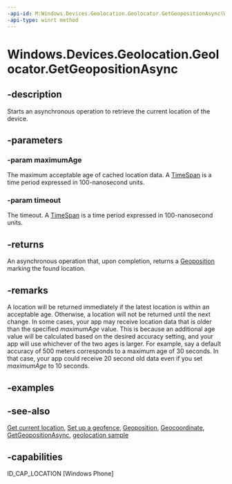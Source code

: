 ```yaml
---
-api-id: M:Windows.Devices.Geolocation.Geolocator.GetGeopositionAsync(Windows.Foundation.TimeSpan,Windows.Foundation.TimeSpan)
-api-type: winrt method
---
```


<!-- Method syntax
public Windows.Foundation.IAsyncOperation<Windows.Devices.Geolocation.Geoposition> GetGeopositionAsync(Windows.Foundation.TimeSpan maximumAge, Windows.Foundation.TimeSpan timeout)
-->

# Windows.Devices.Geolocation.Geolocator.GetGeopositionAsync

## -description
Starts an asynchronous operation to retrieve the current location of the device.

## -parameters
### -param maximumAge
The maximum acceptable age of cached location data. A [TimeSpan](../windows.foundation/timespan.md) is a time period expressed in 100-nanosecond units.

### -param timeout
The timeout. A [TimeSpan](../windows.foundation/timespan.md) is a time period expressed in 100-nanosecond units.

## -returns
An asynchronous operation that, upon completion, returns a [Geoposition](geoposition.md) marking the found location.

## -remarks
A location will be returned immediately if the latest location is within an acceptable age. Otherwise, a location will not be returned until the next change. In some cases, your app may receive location data that is older than the specified *maximumAge* value. This is because an additional age value will be calculated based on the desired accuracy setting, and your app will use whichever of the two ages is larger. For example, say a default accuracy of 500 meters corresponds to a maximum age of 30 seconds. In that case, your app could receive 20 second old data even if you set *maximumAge* to 10 seconds.

## -examples

## -see-also
[Get current location](http://msdn.microsoft.com/library/24dc9a41-8cc1-48b0-bc6d-24bf571afcc8), [Set up a geofence](http://msdn.microsoft.com/library/a3a46e03-0751-4dbd-a2a1-2323db09bdba), [Geoposition](geoposition.md), [Geocoordinate](geocoordinate.md), [GetGeopositionAsync](geolocator_getgeopositionasync_189682258.md), [geolocation sample](http://go.microsoft.com/fwlink/p/?linkid=533278)

## -capabilities
ID_CAP_LOCATION [Windows Phone]